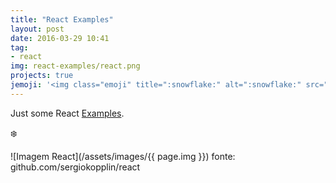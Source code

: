 ```yaml
---
title: "React Examples"
layout: post
date: 2016-03-29 10:41
tag:
- react
img: react-examples/react.png
projects: true
jemoji: '<img class="emoji" title=":snowflake:" alt=":snowflake:" src="https://assets.github.com/images/icons/emoji/unicode/2744.png" height="20" width="20" align="absmiddle">'
---
```

Just some React [Examples](https://facebook.github.io/react/).

:snowflake:

![Imagem React](/assets/images/{{ page.img }})
<span class="img-description">fonte: github.com/sergiokopplin/react</span>
